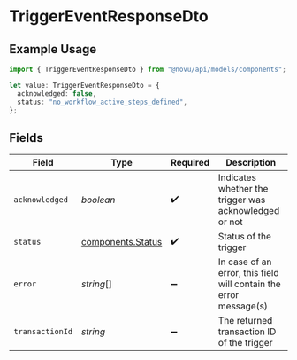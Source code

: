 # TriggerEventResponseDto

## Example Usage

```typescript
import { TriggerEventResponseDto } from "@novu/api/models/components";

let value: TriggerEventResponseDto = {
  acknowledged: false,
  status: "no_workflow_active_steps_defined",
};
```

## Fields

| Field                                                             | Type                                                              | Required                                                          | Description                                                       |
| ----------------------------------------------------------------- | ----------------------------------------------------------------- | ----------------------------------------------------------------- | ----------------------------------------------------------------- |
| `acknowledged`                                                    | *boolean*                                                         | :heavy_check_mark:                                                | Indicates whether the trigger was acknowledged or not             |
| `status`                                                          | [components.Status](../../models/components/status.md)            | :heavy_check_mark:                                                | Status of the trigger                                             |
| `error`                                                           | *string*[]                                                        | :heavy_minus_sign:                                                | In case of an error, this field will contain the error message(s) |
| `transactionId`                                                   | *string*                                                          | :heavy_minus_sign:                                                | The returned transaction ID of the trigger                        |